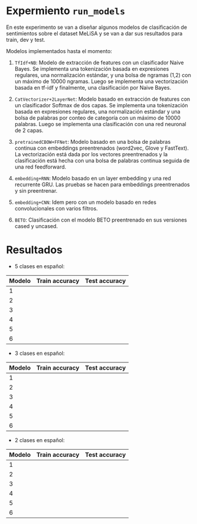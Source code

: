 # Expermiento `run_models`

En este experimento se van a diseñar algunos modelos de clasificación de sentimientos sobre el dataset MeLiSA y se van a dar sus resultados para train, dev y test.

Modelos implementados hasta el momento:

1. `TfIdf+NB`: Modelo de extracción de features con un clasificador Naive Bayes. Se implementa una tokenización basada en expresiones regulares, una normalización estándar, y una bolsa de ngramas (1,2) con un máximo de 10000 ngramas. Luego se implementa una vectorización basada en tf-idf y finalmente, una clasificación por Naive Bayes. 

2. `CatVectorizer+2LayerNet`: Modelo basado en extracción de features con un clasificador Softmax de dos capas. Se implementa una tokenización basada en expresiones regulares, una normalización estándar y una bolsa de palabras por conteo de categoría con un máximo de 10000 palabras. Luego se implementa una clasificación con una red neuronal de 2 capas.

3. `pretrainedCBOW+FFNet`: Modelo basado en una bolsa de palabras continua con embeddings preentrenados (word2vec, Glove y FastText). La vectorización está dada por los vectores preentrenados y la clasificación está hecha con una bolsa de palabras continua seguida de una red feedforward.

4. `embedding+RNN`: Modelo basado en un layer embedding y una red recurrente GRU. Las pruebas se hacen para embeddings preentrenados y sin preentrenar.

5. `embedding+CNN`: Idem pero con un modelo basado en redes convolucionales con varios filtros.

6. `BETO`: Clasificación con el modelo BETO preentrenado en sus versiones cased y uncased.

# Resultados

* 5 clases en español:

| Modelo | Train accuracy | Test accuracy |
|--------|----------------|---------------|
| 1      |                |               |
| 2      |                |               |
| 3      |                |               |
| 4      |                |               |
| 5      |                |               |
| 6      |                |               |

* 3 clases en español:

| Modelo | Train accuracy | Test accuracy |
|--------|----------------|---------------|
| 1      |                |               |
| 2      |                |               |
| 3      |                |               |
| 4      |                |               |
| 5      |                |               |
| 6      |                |               |

* 2 clases en español:

| Modelo | Train accuracy | Test accuracy |
|--------|----------------|---------------|
| 1      |                |               |
| 2      |                |               |
| 3      |                |               |
| 4      |                |               |
| 5      |                |               |
| 6      |                |               |

